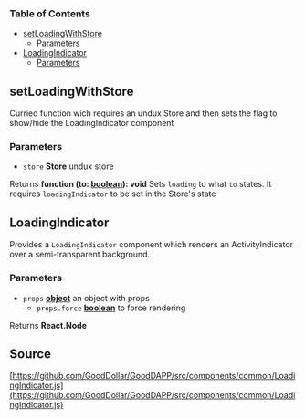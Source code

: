 <!-- Generated by documentation.js. Update this documentation by updating the source code. -->

### Table of Contents

-   [setLoadingWithStore][1]
    -   [Parameters][2]
-   [LoadingIndicator][3]
    -   [Parameters][4]

## setLoadingWithStore

Curried function wich requires an undux Store and then sets the flag to show/hide the LoadingIndicator component

### Parameters

-   `store` **Store** undux store

Returns **function (to: [boolean][5]): void** Sets `loading` to what `to` states. It requires `loadingIndicator` to be set in the Store's state

## LoadingIndicator

Provides a `LoadingIndicator` component which renders an ActivityIndicator over a semi-transparent background.

### Parameters

-   `props` **[object][6]** an object with props
    -   `props.force` **[boolean][5]** to force rendering

Returns **React.Node** 

[1]: #setloadingwithstore

[2]: #parameters

[3]: #loadingindicator

[4]: #parameters-1

[5]: https://developer.mozilla.org/docs/Web/JavaScript/Reference/Global_Objects/Boolean

[6]: https://developer.mozilla.org/docs/Web/JavaScript/Reference/Global_Objects/Object
## Source
[https://github.com/GoodDollar/GoodDAPP/src/components/common/LoadingIndicator.js](https://github.com/GoodDollar/GoodDAPP/src/components/common/LoadingIndicator.js)

